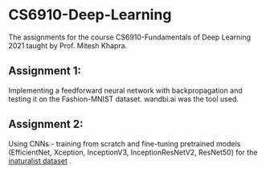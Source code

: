 # CS6910-Deep-Learning
The assignments for the course CS6910-Fundamentals of Deep Learning 2021 taught by Prof. Mitesh Khapra.

## Assignment 1:
Implementing a feedforward neural network with backpropagation and testing it on the Fashion-MNIST dataset. wandbi.ai was the tool used.

## Assignment 2:
Using CNNs - training from scratch and fine-tuning pretrained models (EfficientNet, Xception, InceptionV3, InceptionResNetV2, ResNet50) for the 
[inaturalist dataset](https://storage.googleapis.com/wandb_datasets/nature_12K.zip) .
